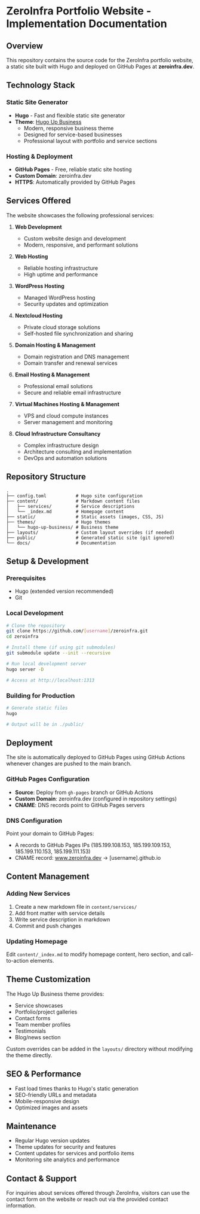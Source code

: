 # ZeroInfra Portfolio Website - Implementation Documentation

## Overview

This repository contains the source code for the ZeroInfra portfolio website, a static site built with Hugo and deployed on GitHub Pages at **zeroinfra.dev**.

## Technology Stack

### Static Site Generator
- **Hugo** - Fast and flexible static site generator
- **Theme**: [Hugo Up Business](https://themes.gohugo.io/themes/hugo-up-business/)
  - Modern, responsive business theme
  - Designed for service-based businesses
  - Professional layout with portfolio and service sections

### Hosting & Deployment
- **GitHub Pages** - Free, reliable static site hosting
- **Custom Domain**: zeroinfra.dev
- **HTTPS**: Automatically provided by GitHub Pages

## Services Offered

The website showcases the following professional services:

1. **Web Development**
   - Custom website design and development
   - Modern, responsive, and performant solutions

2. **Web Hosting**
   - Reliable hosting infrastructure
   - High uptime and performance

3. **WordPress Hosting**
   - Managed WordPress hosting
   - Security updates and optimization

4. **Nextcloud Hosting**
   - Private cloud storage solutions
   - Self-hosted file synchronization and sharing

5. **Domain Hosting & Management**
   - Domain registration and DNS management
   - Domain transfer and renewal services

6. **Email Hosting & Management**
   - Professional email solutions
   - Secure and reliable email infrastructure

7. **Virtual Machines Hosting & Management**
   - VPS and cloud compute instances
   - Server management and monitoring

8. **Cloud Infrastructure Consultancy**
   - Complex infrastructure design
   - Architecture consulting and implementation
   - DevOps and automation solutions

## Repository Structure

```
.
├── config.toml           # Hugo site configuration
├── content/              # Markdown content files
│   ├── services/         # Service descriptions
│   └── _index.md         # Homepage content
├── static/               # Static assets (images, CSS, JS)
├── themes/               # Hugo themes
│   └── hugo-up-business/ # Business theme
├── layouts/              # Custom layout overrides (if needed)
├── public/               # Generated static site (git ignored)
└── docs/                 # Documentation
```

## Setup & Development

### Prerequisites
- Hugo (extended version recommended)
- Git

### Local Development
```bash
# Clone the repository
git clone https://github.com/[username]/zeroinfra.git
cd zeroinfra

# Install theme (if using git submodules)
git submodule update --init --recursive

# Run local development server
hugo server -D

# Access at http://localhost:1313
```

### Building for Production
```bash
# Generate static files
hugo

# Output will be in ./public/
```

## Deployment

The site is automatically deployed to GitHub Pages using GitHub Actions whenever changes are pushed to the main branch.

### GitHub Pages Configuration
- **Source**: Deploy from `gh-pages` branch or GitHub Actions
- **Custom Domain**: zeroinfra.dev (configured in repository settings)
- **CNAME**: DNS records point to GitHub Pages servers

### DNS Configuration
Point your domain to GitHub Pages:
- A records to GitHub Pages IPs (185.199.108.153, 185.199.109.153, 185.199.110.153, 185.199.111.153)
- CNAME record: www.zeroinfra.dev → [username].github.io

## Content Management

### Adding New Services
1. Create a new markdown file in `content/services/`
2. Add front matter with service details
3. Write service description in markdown
4. Commit and push changes

### Updating Homepage
Edit `content/_index.md` to modify homepage content, hero section, and call-to-action elements.

## Theme Customization

The Hugo Up Business theme provides:
- Service showcases
- Portfolio/project galleries
- Contact forms
- Team member profiles
- Testimonials
- Blog/news section

Custom overrides can be added in the `layouts/` directory without modifying the theme directly.

## SEO & Performance

- Fast load times thanks to Hugo's static generation
- SEO-friendly URLs and metadata
- Mobile-responsive design
- Optimized images and assets

## Maintenance

- Regular Hugo version updates
- Theme updates for security and features
- Content updates for services and portfolio items
- Monitoring site analytics and performance

## Contact & Support

For inquiries about services offered through ZeroInfra, visitors can use the contact form on the website or reach out via the provided contact information.

